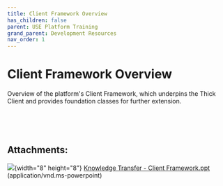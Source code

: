 ```yaml
---
title: Client Framework Overview
has_children: false
parent: USE Platform Training
grand_parent: Development Resources
nav_order: 1
---
```


# Client Framework Overview

Overview of the platform's Client Framework, which underpins the Thick Client and provides foundation classes for further extension.

 

 

## Attachments:

![](assets/images/icons/bullet_blue.gif){width="8" height="8"} [Knowledge Transfer - Client Framework.ppt](/assets/attachments/3801325/3899406.ppt) (application/vnd.ms-powerpoint)


